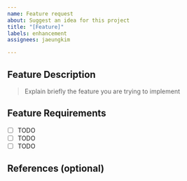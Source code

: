 ```yaml
---
name: Feature request
about: Suggest an idea for this project
title: "[Feature]"
labels: enhancement
assignees: jaeungkim

---
```


## Feature Description

> Explain briefly the feature you are trying to implement

## Feature Requirements

- [ ] TODO
- [ ] TODO
- [ ] TODO

## References (optional)
